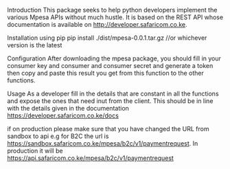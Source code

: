 Introduction
This package seeks to help python developers implement the various Mpesa APIs without much hustle. It is based on the REST API whose documentation is available on http://developer.safaricom.co.ke.


Installation using pip
pip install ./dist/mpesa-0.0.1.tar.gz //or whichever version is the latest


Configuration
After downloading the mpesa package, you should fill in your consumer key and consumer and consumer secret and generate a token
then copy and paste this result you get from this function to the other functions.


Usage
As a developer fill in the details that are constant in all the functions and expose the ones that need inut from the client. This should be in line with the details given in the documentation https://developer.safaricom.co.ke/docs

if on production please make sure that you have changed the URL from sandbox to api e.g
for B2C the url is https://sandbox.safaricom.co.ke/mpesa/b2c/v1/paymentrequest. In production it will be https://api.safaricom.co.ke/mpesa/b2c/v1/paymentrequest